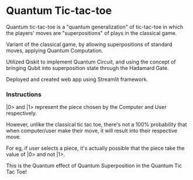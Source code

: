 # Quantum Tic-tac-toe
Quantum tic-tac-toe is a "quantum generalization" of tic-tac-toe in which the players' moves are "superpositions" of plays in the classical game.

Variant of the classical game, by allowing superpositions of standard moves, applying Quantum Computation.

Utilized Qiskit to implement Quantum Circuit, and using the concept of bringing Qubit into superposition state through the Hadamard Gate. 

Deployed and created web app using Streamlit framework.

### Instructions ###

|0> and |1> represent the piece chosen by the Computer and User respectively.

However, unlike the classical tic tac toe, there's not a 100% probability that when computer/user make their move, it will result into their respective move.

For eg, if user selects a piece, it's actually possible that the piece take the value of |0> and not |1>.

This is the Quantum effect of Quantum Superposition in the Quantum Tic Tac Toe!
